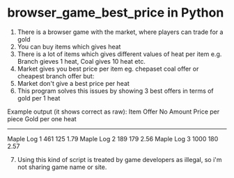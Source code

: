 # browser_game_best_price in Python
1. There is a browser game with the market, where players can trade for a gold
2. You can buy items which gives heat
3. There is a lot of items which gives different values of heat per item e.g. Branch gieves 1 heat, Coal gives 10 heat etc.
4. Market gives you best price per item eg. chepaset coal offer or cheapest branch offer but:
5. Market don't give a best price per heat
6. This program solves this issues by showing 3 best offers in terms of gold per 1 heat

Example output (it shows correct as raw):
Item         Offer No    Amount    Price per piece    Gold per one heat
---------  ----------  --------  -----------------  -------------------
Maple Log           1       461                125                 1.79
Maple Log           2       189                179                 2.56
Maple Log           3      1000                180                 2.57

7. Using this kind of script is treated by game developers as illegal, so i'm not sharing game name or site.

